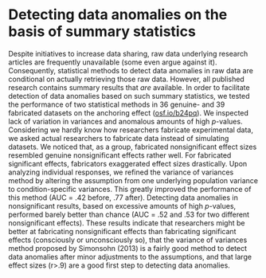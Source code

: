 # Detecting data anomalies on the basis of summary statistics

Despite initiatives to increase data sharing, raw data underlying research articles are frequently unavailable (some even argue against it). Consequently, statistical methods to detect data anomalies in raw data are conditional on actually retrieving those raw data. However, all published research contains summary results that *are* available. In order to facilitate detection of data anomalies based on such summary statistics, we tested the performance of two statistical methods in 36 genuine- and 39 fabricated datasets on the anchoring effect ([osf.io/b24pq](https://osf.io/b24pq)). We inspected lack of variation in variances and anomalous amounts of high *p*-values. Considering we hardly know how researchers fabricate experimental data, we asked actual researchers to fabricate data instead of simulating datasets. We noticed that, as a group, fabricated nonsignificant effect sizes resembled genuine nonsignificant effects rather well. For fabricated significant effects, fabricators exaggerated effect sizes drastically. Upon analyzing individual responses, we refined the variance of variances method by altering the assumption from one underlying population variance to condition-specific variances. This greatly improved the performance of this method (AUC = .42 before, .77 after). Detecting data anomalies in nonsignificant results, based on excessive amounts of high *p*-values, performed barely better than chance (AUC = .52 and .53 for two different nonsignificant effects). These results indicate that researchers might be better at fabricating nonsignificant effects than fabricating significant effects (consciously or unconsciously so), that the variance of variances method proposed by Simonsohn (2013) is a fairly good method to detect data anomalies after minor adjustments to the assumptions, and that large effect sizes (r>.9) are a good first step to detecting data anomalies.